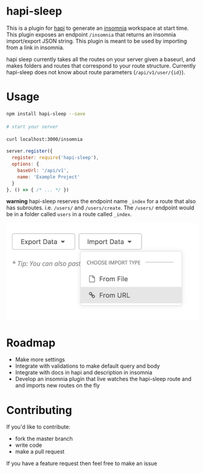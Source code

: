 # hapi-sleep

This is a plugin for [hapi](hapijs.com) to generate an [insomnia](insomnia.rest) workspace at start time.  This plugin exposes an endpoint `/insomnia` that returns an insomnia import/export JSON string.  This plugin is meant to be used by importing from a link in insomnia.  

hapi sleep currently takes all the routes on your server given a baseurl, and makes folders and routes that correspond to your route structure.  Currently hapi-sleep does not know about route parameters (`/api/v1/user/{id}`).

# Usage

```bash
npm install hapi-sleep --save

# start your server

curl localhost:3000/insomnia
```

```javascript
server.register({
  register: require('hapi-sleep'),
  options: {
    baseUrl: '/api/v1',
    name: 'Example Project'
  }
}, () => { /* ... */ })
```

**warning** hapi-sleep reserves the endpoint name `_index` for a route that also has subroutes. i.e. `/users/` and `/users/create`. The `/users/` endpoint would be in a folder called `users` in a route called `_index`.

![import export insomnia](https://github.com/jaywunder/hapi-sleep/blob/master/imgs/importexport.png)

# Roadmap

 - Make more settings
 - Integrate with validations to make default query and body
 - Integrate with docs in hapi and description in insomnia
 - Develop an insomnia plugin that live watches the hapi-sleep route and and imports new routes on the fly

# Contributing

If you'd like to contribute:

 - fork the master branch
 - write code
 - make a pull request

If you have a feature request then feel free to make an issue
